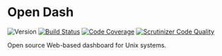 Open Dash
=========

![Version][Version image]
[![Build Status][Build image]][Build]
[![Code Coverage][Coverage image]][Coverage]
[![Scrutinizer Code Quality][Quality image]][Quality]

Open source Web-based dashboard for Unix systems.

  [Version image]: http://img.shields.io/github/tag/ScriptFUSION/Open-Dash.svg "Latest version"
  [Build]: http://travis-ci.org/ScriptFUSION/Open-Dash
  [Build image]: http://img.shields.io/travis/ScriptFUSION/Open-Dash.svg
  [Coverage]: https://scrutinizer-ci.com/g/ScriptFUSION/Open-Dash/?branch=master
  [Coverage image]: https://scrutinizer-ci.com/g/ScriptFUSION/Open-Dash/badges/coverage.png?b=master "Code coverage"
  [Quality]: https://scrutinizer-ci.com/g/ScriptFUSION/Open-Dash/?branch=master
  [Quality image]: https://scrutinizer-ci.com/g/ScriptFUSION/Open-Dash/badges/quality-score.png?b=master "Code quality"
